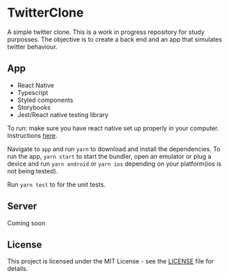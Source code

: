 # TwitterClone
A simple twitter clone. This is a work in progress repository for study purposses.
The objective is to create a back end and an app that simulates twitter behaviour.

## App
 - React Native
 - Typescript
 - Styled components
 - Storybooks
 - Jest/React native testing library

To run: make sure you have react native set up properly in your computer.
Instructions [here](www.reactnative.dev/docs/getting-started).

Navigate to `app` and run `yarn` to download and install the dependencies.
To run the app, `yarn start` to start the bundler, open
an emulator or plug a device and run `yarn android` or `yarn ios` depending on
your platform(ios is not being tested).

Run `yarn test` to for the unit tests.

## Server
Coming soon

## License
This project is licensed under the MIT License - see the [LICENSE](LICENSE.md) file for details.
